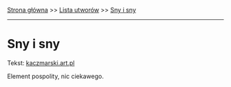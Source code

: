 [Strona główna](../index.md) >> [Lista utworów](../list.md) >> [Sny i sny](549.md)

---

# Sny i sny

Tekst: [kaczmarski.art.pl](https://www.kaczmarski.art.pl/tworczosc/wiersze/sny-i-sny/)

Element pospolity, nic ciekawego.